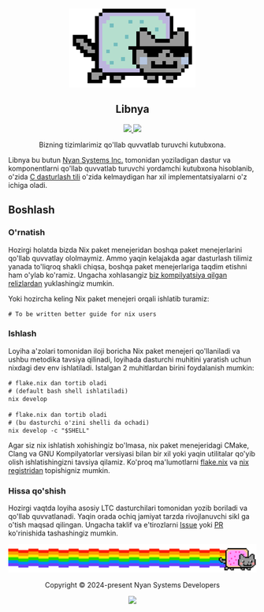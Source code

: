 <p align="center">
    <img src="https://raw.githubusercontent.com/NyanSystems/.github/main/pictures/libnya/header.gif?sanitize=true"/>
</p>

<h2 align="center">Libnya</h2>

<div align="center">
    <a href="https://github.com/orgs/NyanSystems/repositories">
        <img src="https://img.shields.io/static/v1.svg?style=rounded-square&label=Type&message=Language&logo=4chan&logoColor=311ac5&colorA=ead186&colorB=fe77ff"/>
    </a> 
    <a href="https://github.com/NyanSystems/nya/blob/main/flake.nix">
        <img src="https://img.shields.io/static/v1.svg?style=rounded-square&label=Target&message=*NIX&logo=nixos&logoColor=311ac5&colorA=ead186&colorB=fe77ff"/>
    </a>
</div>

<p align="center">Bizning tizimlarimiz qo'llab quvvatlab turuvchi kutubxona.</p>


Libnya bu butun [Nyan Systems Inc.] tomonidan yoziladigan dastur va komponentlarni qo'llab quvvatlab turuvchi yordamchi kutubxona hisoblanib, o'zida [C dasturlash tili](https://en.wikipedia.org/wiki/C_(programming_language)) o'zida kelmaydigan har xil implementatsiyalarni o'z ichiga oladi.

## Boshlash

### O'rnatish

Hozirgi holatda bizda Nix paket menejeridan boshqa paket menejerlarini qo'llab quvvatlay ololmaymiz. Ammo yaqin kelajakda agar dasturlash tilimiz yanada to'liqroq shakli chiqsa, boshqa paket menejerlariga taqdim etishni ham o'ylab ko'ramiz. Ungacha xohlasangiz [biz kompilyatsiya qilgan relizlardan](https://github.com/NyanSystems/libnya/releases/) yuklashingiz mumkin.

Yoki hozircha keling Nix paket menejeri orqali ishlatib turamiz:

```shell
# To be written better guide for nix users
```

### Ishlash

Loyiha a'zolari tomonidan iloji boricha Nix paket menejeri qo'llaniladi va ushbu metodika tavsiya qilinadi, loyihada dasturchi muhitini yaratish uchun nixdagi dev env ishlatiladi. Istalgan 2 muhitlardan birini foydalanish mumkin:

```shell
# flake.nix dan tortib oladi 
# (default bash shell ishlatiladi)
nix develop

# flake.nix dan tortib oladi 
# (bu dasturchi o'zini shelli da ochadi)
nix develop -c "$SHELL"
```

Agar siz nix ishlatish xohishingiz bo'lmasa, nix paket menejeridagi CMake, Clang va GNU Kompilyatorlar versiyasi bilan bir xil yoki yaqin utilitalar qo'yib olish ishlatishingizni tavsiya qilamiz. Ko'proq ma'lumotlarni [flake.nix](https://github.com/NyanSystems/nya/blob/main/flake.nix) va [nix registridan](https://search.nixos.org/packages) topishigniz mumkin.


### Hissa qo'shish

Hozirgi vaqtda loyiha asosiy LTC dasturchilari tomonidan yozib boriladi va qo'llab quvvatlanadi. Yaqin orada ochiq jamiyat tarzda rivojlanuvchi sikl ga o'tish maqsad qilingan. Ungacha taklif va e'tirozlarni [Issue](https://github.com/NyanSystems/libnya/issues/new) yoki [PR](https://github.com/NyanSystems/libnya/compare) ko'rinishida tashashingiz mumkin. 

<p align="center"><img src="https://raw.githubusercontent.com/NyanSystems/.github/main/pictures/etc/footer.svg?sanitize=true" /></p>

<p align="center">Copyright &copy; 2024-present Nyan Systems Developers</p>

<p align="center"><a href="https://github.com/NyanSystems/nya/blob/main/LICENSE"><img src="https://img.shields.io/badge/License-MIT-fe77ff.svg"/></a></p>

[Nyan Systems Inc.]: https://github.com/NyanSystems
